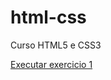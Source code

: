 # html-css
 Curso HTML5 e CSS3

<a href="https://yurepk.github.io/html-css/exercicios/ex001/index.html">Executar exercicio 1</a>
